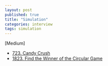 ```yaml
---
layout: post
published: true
title: "Simulation"
categories: interview
tags: simulation
---
```


[Medium]
- [723. Candy Crush](/interview/2023/05/22/candy-crush/)
- [1823. Find the Winner of the Circular Game](/interview/2023/05/24/find-the-winner-of-the-circular-game/)